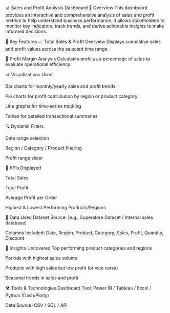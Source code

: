 📊 Sales and Profit Analysis Dashboard
📝 Overview
This dashboard provides an interactive and comprehensive analysis of sales and profit metrics to help understand business performance. It allows stakeholders to monitor key indicators, track trends, and derive actionable insights to make informed decisions.

📌 Key Features
📈 Total Sales & Profit Overview
Displays cumulative sales and profit values across the selected time range.

🧮 Profit Margin Analysis
Calculates profit as a percentage of sales to evaluate operational efficiency.

📊 Visualizations Used

Bar charts for monthly/yearly sales and profit trends

Pie charts for profit contribution by region or product category

Line graphs for time-series tracking

Tables for detailed transactional summaries

🔍 Dynamic Filters

Date range selection

Region / Category / Product filtering

Profit range slicer

📍 KPIs Displayed

Total Sales

Total Profit

Average Profit per Order

Highest & Lowest Performing Products/Regions

📂 Data Used
Dataset Source: [e.g., Superstore Dataset / Internal sales database]

Columns Included: Date, Region, Product, Category, Sales, Profit, Quantity, Discount

🧠 Insights Uncovered
Top performing product categories and regions

Periods with highest sales volume

Products with high sales but low profit (or vice versa)

Seasonal trends in sales and profit

🛠️ Tools & Technologies
Dashboard Tool: Power BI / Tableau / Excel / Python (Dash/Plotly)

Data Source: CSV / SQL / API

